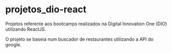 # projetos_dio-react
Projetos referente  aos bootcamps realizados na Digital Innovation One (DIO) utilizando ReactJS.

O projeto se baseia num buscador de restaurantes utilizando a API do google.




